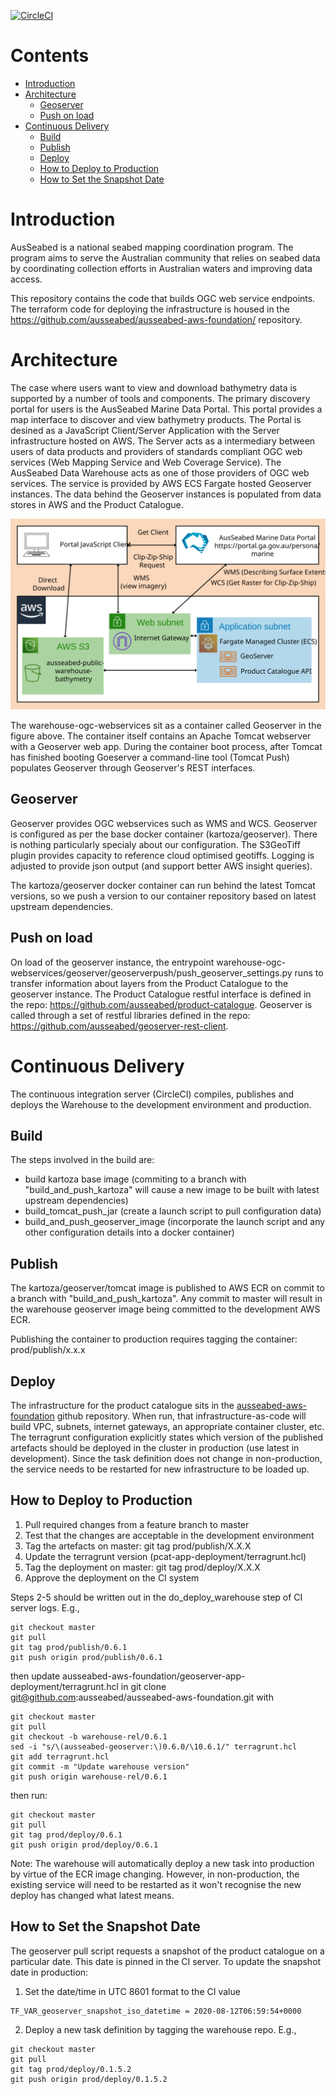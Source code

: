 
[![CircleCI](https://circleci.com/gh/ausseabed/warehouse-ogc-webservices.svg?style=svg)](https://circleci.com/gh/ausseabed/warehouse-ogc-webservices)
<!-- omit in toc -->
# Contents
- [Introduction](#introduction)
- [Architecture](#architecture)
  - [Geoserver](#geoserver)
  - [Push on load](#push-on-load)
- [Continuous Delivery](#continuous-delivery)
  - [Build](#build)
  - [Publish](#publish)
  - [Deploy](#deploy)
  - [How to Deploy to Production](#how-to-deploy-to-production)
  - [How to Set the Snapshot Date](#how-to-set-the-snapshot-date)

# Introduction
AusSeabed is a national seabed mapping coordination program. The program aims to serve the Australian community that relies on seabed data by coordinating collection efforts in Australian waters and improving data access. 

This repository contains the code that builds OGC web service endpoints. The terraform code for deploying the infrastructure is housed in the https://github.com/ausseabed/ausseabed-aws-foundation/ repository.

# Architecture
The case where users want to view and download bathymetry data is supported by a number of tools and components. The primary discovery portal for users is the AusSeabed Marine Data Portal. This portal provides a map interface to discover and view bathymetry products. The Portal is desined as a JavaScript Client/Server Application with the Server infrastructure hosted on AWS. The Server acts as a intermediary between users of data products and providers of standards compliant OGC web services (Web Mapping Service and Web Coverage Service). The AusSeabed Data Warehouse acts as one of those providers of OGC web services. The service is provided by AWS ECS Fargate hosted Geoserver instances. The data behind the Geoserver instances is populated from data stores in AWS and the Product Catalogue.

![ComponentDiagram](docs/DataWarehouseComponent.svg)

The warehouse-ogc-webservices sit as a container called Geoserver in the figure above. The container itself contains an Apache Tomcat webserver with a Geoserver web app. During the container boot process, after Tomcat has finished booting Goeserver a command-line tool (Tomcat Push) populates Geoserver through Geoserver's REST interfaces. 

## Geoserver
Geoserver provides OGC webservices such as WMS and WCS. Geoserver is configured as per the base docker container (kartoza/geoserver). There is nothing particularly specialy about our configuration. The S3GeoTiff plugin provides capacity to reference cloud optimised geotiffs. Logging is adjusted to provide json output (and support better AWS insight queries).

The kartoza/geoserver docker container can run behind the latest Tomcat versions, so we push a version to our container repository based on latest upstream dependencies. 

## Push on load
On load of the geoserver instance, the entrypoint warehouse-ogc-webservices/geoserver/geoserverpush/push_geoserver_settings.py runs to transfer information about layers from the Product Catalogue to the geoserver instance. The Product Catalogue restful interface is defined in the repo: https://github.com/ausseabed/product-catalogue. Geoserver is called through a set of restful libraries defined in the repo: https://github.com/ausseabed/geoserver-rest-client.

# Continuous Delivery
The continuous integration server (CircleCI) compiles, publishes and deploys the Warehouse to the development environment and production.
## Build
The steps involved in the build are:
* build kartoza base image (commiting to a branch with "build_and_push_kartoza" will cause a new image to be built with latest upstream dependencies) 
* build_tomcat_push_jar (create a launch script to pull configuration data)
* build_and_push_geoserver_image (incorporate the launch script and any other configuration details into a docker container)

## Publish
The kartoza/geoserver/tomcat image is published to AWS ECR on commit to a branch with "build_and_push_kartoza". Any commit to master will result in the warehouse geoserver image being committed to the development AWS ECR.

Publishing the container to production requires tagging the container: prod/publish/x.x.x

## Deploy
The infrastructure for the product catalogue sits in the [ausseabed-aws-foundation](https://github.com/ausseabed/ausseabed-aws-foundation) github repository. When run, that infrastructure-as-code will build VPC, subnets, internet gateways, an appropriate container cluster, etc. The terragrunt configuration explicitly states which version of the published artefacts should be deployed in the cluster in production (use latest in development). Since the task definition does not change in non-production, the service needs to be restarted for new infrastructure to be loaded up.

## How to Deploy to Production
1. Pull required changes from a feature branch to master
2. Test that the changes are acceptable in the development environment
3. Tag the artefacts on master: git tag prod/publish/X.X.X
4. Update the terragrunt version (pcat-app-deployment/terragrunt.hcl)
5. Tag the deployment on master: git tag prod/deploy/X.X.X
6. Approve the deployment on the CI system

Steps 2-5 should be written out in the do_deploy_warehouse step of CI server logs. E.g.,
```
git checkout master
git pull
git tag prod/publish/0.6.1
git push origin prod/publish/0.6.1
```
then update ausseabed-aws-foundation/geoserver-app-deployment/terragrunt.hcl in 
git clone git@github.com:ausseabed/ausseabed-aws-foundation.git
with
```
git checkout master
git pull
git checkout -b warehouse-rel/0.6.1
sed -i "s/\(ausseabed-geoserver:\)0.6.0/\10.6.1/" terragrunt.hcl
git add terragrunt.hcl
git commit -m "Update warehouse version"
git push origin warehouse-rel/0.6.1
```

then run:

```
git checkout master
git pull
git tag prod/deploy/0.6.1
git push origin prod/deploy/0.6.1
```

Note: The warehouse will automatically deploy a new task into production by virtue of the ECR image changing. However, in non-production, the existing service will need to be restarted as it won't recognise the new deploy has changed what latest means.

## How to Set the Snapshot Date
The geoserver pull script requests a snapshot of the product catalogue on a particular date. This date is pinned in the CI server. To update the snapshot date in production:
1. Set the date/time in UTC 8601 format to the CI value
```
TF_VAR_geoserver_snapshot_iso_datetime = 2020-08-12T06:59:54+0000
```
2. Deploy a new task definition by tagging the warehouse repo. E.g.,
```
git checkout master
git pull
git tag prod/deploy/0.1.5.2
git push origin prod/deploy/0.1.5.2
```
